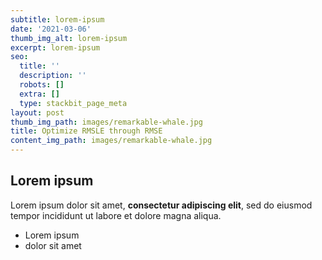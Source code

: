 ```yaml
---
subtitle: lorem-ipsum
date: '2021-03-06'
thumb_img_alt: lorem-ipsum
excerpt: lorem-ipsum
seo:
  title: ''
  description: ''
  robots: []
  extra: []
  type: stackbit_page_meta
layout: post
thumb_img_path: images/remarkable-whale.jpg
title: Optimize RMSLE through RMSE
content_img_path: images/remarkable-whale.jpg
---
```

## Lorem ipsum

Lorem ipsum dolor sit amet, **consectetur adipiscing elit**, sed do eiusmod tempor incididunt ut labore et dolore magna aliqua.

- Lorem ipsum
- dolor sit amet